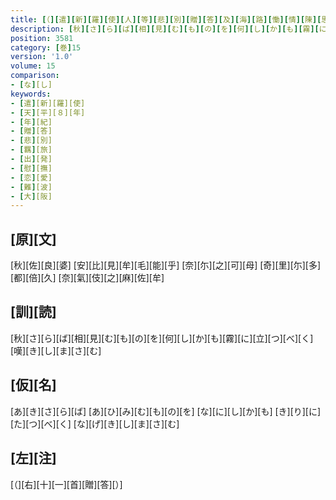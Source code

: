 ```yaml
---
title: [（][遣][新][羅][使][人][等][悲][別][贈][答][及][海][路][慟][情][陳][思][并][當][所][誦][之][古][歌][）]
description: [秋][さ][ら][ば][相][見][む][も][の][を][何][し][か][も][霧][に][立][つ][べ][く][嘆][き][し][ま][さ][む]
position: 3581
category: [巻]15
version: '1.0'
volume: 15
comparison:
- [な][し]
keywords:
- [遣][新][羅][使]
- [天][平][８][年]
- [年][紀]
- [贈][答]
- [悲][別]
- [羈][旅]
- [出][発]
- [慰][撫]
- [恋][愛]
- [難][波]
- [大][阪]
---
```


## [原][文]

[秋][佐][良][婆] [安][比][見][牟][毛][能][乎] [奈][尓][之][可][母] [奇][里][尓][多][都][倍][久] [奈][氣][伎][之][麻][佐][牟]

## [訓][読]

[秋][さ][ら][ば][相][見][む][も][の][を][何][し][か][も][霧][に][立][つ][べ][く][嘆][き][し][ま][さ][む]

## [仮][名]

[あ][き][さ][ら][ば] [あ][ひ][み][む][も][の][を] [な][に][し][か][も] [き][り][に][た][つ][べ][く] [な][げ][き][し][ま][さ][む]

## [左][注]

[（][右][十][一][首][贈][答][）]
